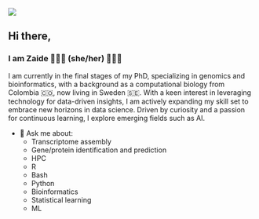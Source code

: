 
<!--
**lachemontes/lachemontes** is a ✨ _special_ ✨ repository because its `README.md` (this file) appears on your GitHub profile.

Here are some ideas to get you started:

- 🔭 I’m currently working on ...
- 🌱 I’m currently learning ...
- 👯 I’m looking to collaborate on ...
- 🤔 I’m looking for help with ...
- 💬 Ask me about ...
- 📫 How to reach me: ...
- 😄 Pronouns: ...
- ⚡ Fun fact: ...
-->

[![](https://visitcount.itsvg.in/api?id=lachemontes&label=mirones&color=0&icon=7&pretty=false)](https://visitcount.itsvg.in)

## Hi there,
### I am Zaide 👩🏼‍💻 (she/her) 🌱✨🧬 

I am currently in the final stages of my PhD, specializing in genomics and bioinformatics, with a background as a computational biology from Colombia 🇨🇴, now living in Sweden 🇸🇪. With a keen interest in leveraging technology for data-driven insights, I am actively expanding my skill set to embrace new horizons in data science. Driven by curiosity and a passion for continuous learning, I explore emerging fields such as AI.

- 💬 Ask me about:
    - Transcriptome assembly
    - Gene/protein identification and prediction
    - HPC
    - R  
    - Bash 
    - Python 
    - Bioinformatics
    - Statistical learning
    - ML


